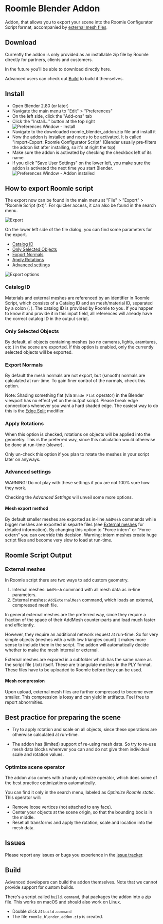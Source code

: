 # Roomle Blender Addon

Addon, that allows you to export your scene into the Roomle Configurator Script format, accompanied by [external mesh files](#external-meshes).

## Download

Currently the addon is only provided as an installable zip file by Roomle directly for partners, clients and customers.

In the future you'll be able to download directly here.

Advanced users can check out [Build](#build) to build it themselves.

## Install

- Open Blender 2.80 (or later)
- Navigate the main menu to "Edit" > "Preferences"
- On the left side, click the "Add-ons" tab
- Click the "Install…" button at the top right
![Preferences Window - Install](doc/images/01_prefs-install.png)
- Navigate to the downloaded roomle_blender_addon.zip file and install it
- Now the addon is installed and needs to be activated. It is called "Import-Export: Roomle Configurator Script" (Blender usually pre-filters the addon list after installing, so it's at right the top)
- Make sure the addon is activated by checking the checkbox left of its name.
- If you click "Save User Settings" on the lower left, you make sure the addon is activated the next time you start Blender.
![Preferences Window - Addon installed](doc/images/03_prefs-enable.png)

## How to export Roomle script

The export now can be found in the main menu at "File" > "Export" > "Roomle Script (txt)". For quicker access, it can also be found in the 
search menu.

![Export](doc/images/04_export.png)

On the lower left side of the file dialog, you can find some parameters for the export.
- [Catalog ID](#Catalog-ID)
- [Only Selected Objects](#Only-Selected-Objects)
- [Export Normals](#Export-Normals)
- [Apply Rotations](#Apply-Rotations)
- [Advanced settings](#Advanced-settings)

![Export options](doc/images/05_export-options.png)

### Catalog ID

Materials and external meshes are referenced by an identifier in Roomle Script, which consists of a Catalog ID and an mesh/material ID, separated by a colon (`:`). The catalog ID is provided by Roomle to you. If you happen to know it and provide it in this input field, all references will already have the correct catalog ID in the output script.

### Only Selected Objects

By default, all objects containing meshes (so no cameras, lights, aramtures, etc.) in the scene are exported. If this option is enabled, only the currently selected objects will be exported.

### Export Normals

By default the mesh normals are not export, but (smooth) normals are calculated at run-time. To gain finer control of the normals, check this option.

Note: Shading something flat (via `Shade Flat` operator) in the Blender viewport has no effect yet on the output script. Please break edge connections whenever you want a hard shaded edge. The easiest way to do this is the [Edge Split](https://docs.blender.org/manual/en/latest/modeling/modifiers/generate/edge_split.html)  modifier.

### Apply Rotations

When this option is checked, rotations on objects will be applied into the geometry. This is the preferred way, since this calculation would otherwise be done at run-time (slower).

Only un-check this option if you plan to rotate the meshes in your script later on anyways.

### Advanced settings

WARNING! Do not play with these settings if you are not 100% sure how they work.

Checking the *Advanced Settings* will unveil some more options.

#### Mesh export method

By default smaller meshes are exported as in-line `AddMesh` commands  while bigger meshes are exported in separte files (see [External meshes](#external-meshes) for detailed information).
By changing this option to "Force intern" or "Force extern" you can override this decision.
Warning: intern meshes create huge script files and become very slow to load at run-time.

## Roomle Script Output

### External meshes

In Roomle script there are two ways to add custom geometry.
1. Internal meshes: `AddMesh` command with all mesh data as in-line parameters.
2. External meshes: `AddExternalMesh` command, which loads an external, compressed mesh file.

In general external meshes are the preferred way, since they require a fraction of the space of their AddMesh counter-parts and load much faster and efficiently.

However, they require an additional network request at run-time. So for very simple objects (meshes with a with low triangles count) it makes more sense to include them in the script. The addon will automatically decide whether to make the mesh internal or external.

External meshes are expored in a subfolder which has the same name as the script file (.txt) itself. These are triangulate meshes in the PLY format. These files have to be uploaded to Roomle before they can be used.

#### Mesh compression

Upon upload, external mesh files are further compressed to become even smaller. This compression is lossy and can yield in artifacts. Feel free to report abnormities.

## Best practice for preparing the scene

- Try to apply rotation and scale on all objects, since these operations are otherwise calculated at run-time.

- The addon has (limited) support of re-using mesh data. So try to re-use mesh data blocks wherever you can and do not give them individual scale and rotation values. 

### Optimize scene operator

The addon also comes with a handy optimize operator, which does some of the best practice optimizations automatically.

You can find it only in the search menu, labeled as *Optimize Roomle static*. This operator will:
- Remove loose vertices (not attached to any face).
- Center your objects at the scene origin, so that the bounding box is in the middle.
- Reset all transforms and apply the rotation, scale and location into the mesh data.

## Issues

Please report any issues or bugs you experience in the [issue tracker](https://gitlab.com/roomle/tools/roomle-blender-addon/issues).

## Build

Advanced developers can build the addon themselves. Note that we cannot provide support for custom builds.

There's a script called `build.command`, that packages the addon into a zip file. This works on macOS and should also work on Linux.
- Double click at `build.command`
- The file `roomle_blender_addon.zip` is created.
